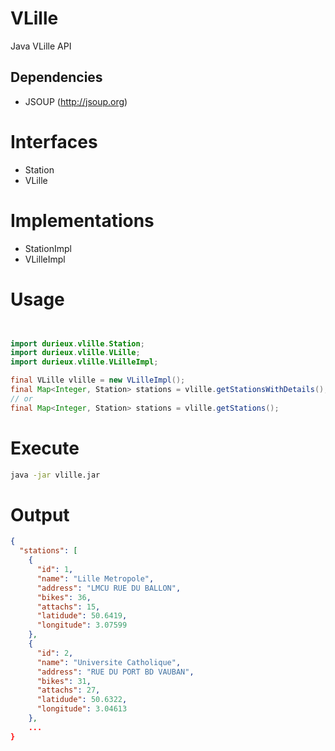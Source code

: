 VLille
======

Java VLille API


## Dependencies

- JSOUP (http://jsoup.org)

# Interfaces

- Station
- VLille

# Implementations

- StationImpl
- VLilleImpl

# Usage

```Java


import durieux.vlille.Station;
import durieux.vlille.VLille;
import durieux.vlille.VLilleImpl;

final VLille vlille = new VLilleImpl();
final Map<Integer, Station> stations = vlille.getStationsWithDetails();
// or
final Map<Integer, Station> stations = vlille.getStations();
```
# Execute

```bash
java -jar vlille.jar
```

# Output

```JSON
{
  "stations": [
    {
      "id": 1,
      "name": "Lille Metropole",
      "address": "LMCU RUE DU BALLON",
      "bikes": 36,
      "attachs": 15,
      "latidude": 50.6419,
      "longitude": 3.07599
    },
    {
      "id": 2,
      "name": "Universite Catholique",
      "address": "RUE DU PORT BD VAUBAN",
      "bikes": 31,
      "attachs": 27,
      "latidude": 50.6322,
      "longitude": 3.04613
    },
    ...
}
```

